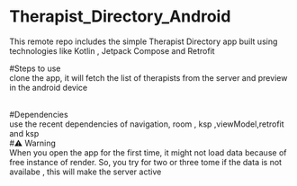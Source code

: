 # Therapist_Directory_Android
This remote repo includes the simple Therapist Directory app built using technologies like Kotlin , Jetpack Compose and Retrofit

#Steps to use <br>
clone the app, it will fetch the list of therapists from the server and preview in the android device

<br>
#Dependencies<br>
use the recent dependencies of navigation, room , ksp ,viewModel,retrofit and ksp

<br>
#⚠ Warning <br>
When you open the app for the first time, it might not load data because of free instance of render. So, you try for two or three tome if the data is not availabe , this will make the server active
